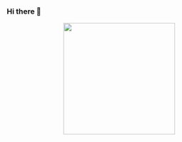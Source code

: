 ### Hi there 👋

<!--
**sinyana383/sinyana383** is a ✨ _special_ ✨ repository because its `README.md` (this file) appears on your GitHub profile.

Here are some ideas to get you started:

- 🔭 I’m currently working on ...
- 🌱 I’m currently learning ...
- 👯 I’m looking to collaborate on ...
- 🤔 I’m looking for help with ...
- 💬 Ask me about ...
- 📫 How to reach me: ...
- 😄 Pronouns: ...
- ⚡ Fun fact: ...
-->

<p align='center'>
   <a href="https://github.com/romankh3/github-readme-stats">
       <img height=250 src="https://github-readme-stats.vercel.app/api/top-langs/?username=sinyana383&layout=compact"/></a>
</p>
